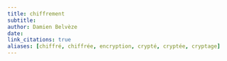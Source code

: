 ```yaml
---
title: chiffrement
subtitle:
author: Damien Belvèze
date: 
link_citations: true
aliases: [chiffré, chiffrée, encryption, crypté, cryptée, cryptage]
---
```





